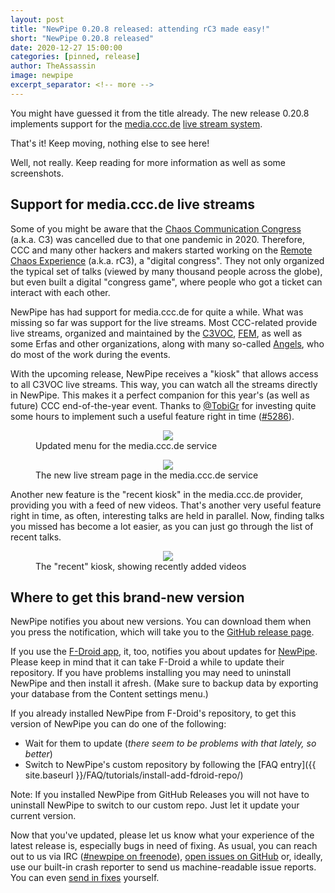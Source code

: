```yaml
---
layout: post
title: "NewPipe 0.20.8 released: attending rC3 made easy!"
short: "NewPipe 0.20.8 released"
date: 2020-12-27 15:00:00
categories: [pinned, release]
author: TheAssassin
image: newpipe
excerpt_separator: <!-- more -->
---
```


You might have guessed it from the title already. The new release 0.20.8 implements support for the [media.ccc.de](https://media.ccc.de) [live stream system](https://streaming.media.ccc.de).

That's it! Keep moving, nothing else to see here!

Well, not really. Keep reading for more information as well as some screenshots.


<!-- more -->


## Support for media.ccc.de live streams

Some of you might be aware that the [Chaos Communication Congress](https://events.ccc.de) (a.k.a. C3) was cancelled due to that one pandemic in 2020. Therefore, CCC and many other hackers and makers started working on the [Remote Chaos Experience](https://rc3.world/rc3/) (a.k.a. rC3), a "digital congress". They not only organized the typical set of talks (viewed by many thousand people across the globe), but even built a digital "congress game", where people who got a ticket can interact with each other.

NewPipe has had support for media.ccc.de for quite a while. What was missing so far was support for the live streams. Most CCC-related provide live streams, organized and maintained by the [C3VOC](https://c3voc.de/), [FEM](https://www.fem.tu-ilmenau.de/aktuelles/), as well as some Erfas and other organizations, along with many so-called [Angels](https://engelsystem.de/), who do most of the work during the events.

With the upcoming release, NewPipe receives a "kiosk" that allows access to all C3VOC live streams. This way, you can watch all the streams directly in NewPipe. This makes it a perfect companion for this year's (as well as future) CCC end-of-the-year event. Thanks to [@TobiGr](https://github.com/TobiGr) for investing quite some hours to implement such a useful feature right in time ([#5286](https://github.com/TeamNewPipe/NewPipe/pull/5286)).

<figure>
    <center>
        <img src="{{ site.baseurl }}/img/screenshot-streaming.media.ccc.de-1.png" class="img-responsive" class="media-ccc-de-screenshot">
    </center>
    <figcaption class="text-center">Updated menu for the media.ccc.de service</figcaption>
</figure>

<figure>
    <center>
        <img src="{{ site.baseurl }}/img/screenshot-streaming.media.ccc.de-3.png" class="img-responsive" class="media-ccc-de-screenshot">
    </center>
    <figcaption class="text-center">The new live stream page in the media.ccc.de service</figcaption>
</figure>

Another new feature is the "recent kiosk" in the media.ccc.de provider, providing you with a feed of new videos. That's another very useful feature right in time, as often, interesting talks are held in parallel. Now, finding talks you missed has become a lot easier, as you can just go through the list of recent talks.

<figure>
    <center>
        <img src="{{ site.baseurl }}/img/screenshot-streaming.media.ccc.de-2.png" class="img-responsive" class="media-ccc-de-screenshot">
    </center>
    <figcaption class="text-center">The "recent" kiosk, showing recently added videos</figcaption>
</figure>


## Where to get this brand-new version

NewPipe notifies you about new versions. You can download them when you press the notification, which will take you to the [GitHub release page](https://github.com/TeamNewPipe/NewPipe/releases).

If you use the [F-Droid app](https://f-droid.org/), it, too, notifies you about updates for [NewPipe](https://f-droid.org/packages/org.schabi.newpipe/). Please keep in mind that it can take F-Droid a while to update their repository. If you have problems installing you may need to uninstall NewPipe and then install it afresh. (Make sure to backup data by exporting your database from the Content settings menu.)

If you already installed NewPipe from F-Droid's repository, to get this version of NewPipe you can do one of the following:
- Wait for them to update (_there seem to be problems with that lately, so better_)
- Switch to NewPipe's custom repository by following the [FAQ entry]({{ site.baseurl }}/FAQ/tutorials/install-add-fdroid-repo/)

Note: If you installed NewPipe from GitHub Releases you will not have to uninstall NewPipe to switch to our custom repo. Just let it update your current version.

Now that you've updated, please let us know what your experience of the latest release is, especially bugs in need of fixing. As usual, you can reach out to us via IRC ([#newpipe on freenode](https://webchat.freenode.net/?channels=newpipe)), [open issues on GitHub](TeamNewPipe/NewPipe/issues/new) or, ideally, use our built-in crash reporter to send us machine-readable issue reports. You can even [send in fixes](https://github.com/TeamNewPipe/NewPipe/blob/dev/.github/CONTRIBUTING.md#bug-fixing) yourself.
